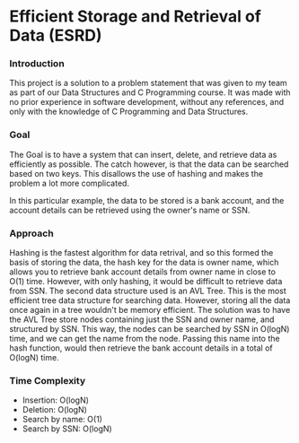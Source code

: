 # Efficient Storage and Retrieval of Data (ESRD)

### Introduction

This project is a solution to a problem statement that was given to my team as part of our Data Structures and C Programming course. It was made with no prior experience in software development, without any references, and only with the knowledge of C Programming and Data Structures. 

### Goal

The Goal is to have a system that can insert, delete, and retrieve data as efficiently as possible. The catch however, is that the data can be searched based on two keys. This disallows the use of hashing and makes the problem a lot more complicated.

In this particular example, the data to be stored is a bank account, and the account details can be retrieved using the owner's name or SSN.

### Approach

Hashing is the fastest algorithm for data retrival, and so this formed the basis of storing the data, the hash key for the data is owner name, which allows you to retrieve bank account details from owner name in close to O(1) time. However, with only hashing, it would be difficult to retrieve data from SSN.
The second data structure used is an AVL Tree. This is the most efficient tree data structure for searching data. However, storing all the data once again in a tree wouldn't be memory efficient. 
The solution was to have the AVL Tree store nodes containing just the SSN and owner name, and structured by SSN. This way, the nodes can be searched by SSN in O(logN) time, and we can get the name from the node. Passing this name into the hash function, would then retrieve the bank account details in a total of O(logN) time.

### Time Complexity
<ul>
  <li>Insertion: O(logN)</li> 
  <li>Deletion: O(logN)</li>
  <li>Search by name: O(1)</li>
  <li>Search by SSN: O(logN)</li>
</ul>
